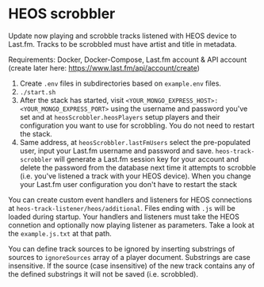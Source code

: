 # HEOS scrobbler

Update now playing and scrobble tracks listened with HEOS device to Last.fm. Tracks to be scrobbled must have artist and title in metadata.

Requirements: Docker, Docker-Compose, Last.fm account & API account (create later here: https://www.last.fm/api/account/create)

1. Create `.env` files in subdirectories based on `example.env` files.
2. `./start.sh`
3. After the stack has started, visit `<YOUR_MONGO_EXPRESS_HOST>:<YOUR_MONGO_EXPRESS_PORT>` using the username and password you've set and at `heosScrobbler.heosPlayers` setup players and their configuration you want to use for scrobbling. You do not need to restart the stack.
4. Same address, at `heosScrobbler.lastFmUsers` select the pre-populated user, input your Last.fm username and password and save. `heos-track-scrobbler` will generate a Last.fm session key for your account and delete the password from the database next time it attempts to scrobble (i.e. you've listened a track with your HEOS device). When you change your Last.fm user configuration you don't have to restart the stack

You can create custom event handlers and listeners for HEOS connections at `heos-track-listener/heos/additional`. Files ending with `.js` will be loaded during startup. Your handlers and listeners must take the HEOS connetion and optionally now playing listener as parameters. Take a look at the `example.js.txt` at that path.

You can define track sources to be ignored by inserting substrings of sources to `ignoreSources` array of a player document. Substrings are case insensitive. If the source (case insensitive) of the new track contains any of the defined substrings it will not be saved (i.e. scrobbled).
